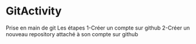 # GitActivity
Prise en main de git
Les étapes
1-Créer un compte sur github
2-Créer un nouveau repository attaché à son compte sur github
